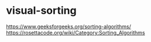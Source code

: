 # visual-sorting

https://www.geeksforgeeks.org/sorting-algorithms/
https://rosettacode.org/wiki/Category:Sorting_Algorithms
